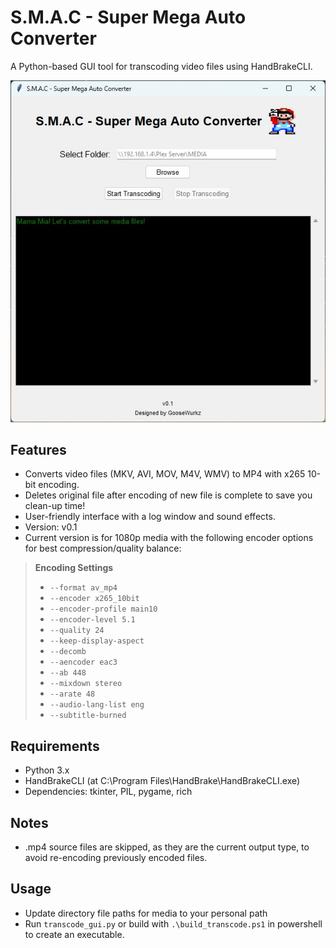 # S.M.A.C - Super Mega Auto Converter

A Python-based GUI tool for transcoding video files using HandBrakeCLI.

<p align="center">
<img src="https://github.com/jamesonmalpezzi/S.M.A.C---Super-Mega-Auto-Converter/blob/main/screenshot.jpg">
</p>

## Features
- Converts video files (MKV, AVI, MOV, M4V, WMV) to MP4 with x265 10-bit encoding.<br>
- Deletes original file after encoding of new file is complete to save you clean-up time!
- User-friendly interface with a log window and sound effects.
- Version: v0.1
- Current version is for 1080p media with the following encoder options for best compression/quality balance:

> **Encoding Settings**
>
> - `--format av_mp4`
> - `--encoder x265_10bit`
> - `--encoder-profile main10`
> - `--encoder-level 5.1`
> - `--quality 24`
> - `--keep-display-aspect`
> - `--decomb`
> - `--aencoder eac3`
> - `--ab 448`
> - `--mixdown stereo`
> - `--arate 48`
> - `--audio-lang-list eng`
> - `--subtitle-burned`

## Requirements
- Python 3.x
- HandBrakeCLI (at C:\Program Files\HandBrake\HandBrakeCLI.exe)
- Dependencies: tkinter, PIL, pygame, rich

## Notes
- .mp4 source files are skipped, as they are the current output type, to avoid re-encoding previously encoded files.

## Usage
- Update directory file paths for media to your personal path
- Run `transcode_gui.py` or build with `.\build_transcode.ps1` in powershell to create an executable.
